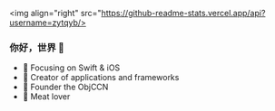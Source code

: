 <img align="right" src="https://github-readme-stats.vercel.app/api?username=zytqyb/>

### 你好，世界 👋

- :orange_book: Focusing on Swift & iOS
- :hammer: Creator of applications and frameworks
- :ram: Founder the ObjCCN
- :meat_on_bone: Meat lover
